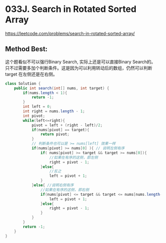# 033J. Search in Rotated Sorted Array
https://leetcode.com/problems/search-in-rotated-sorted-array/

## Method Best:
这个题看似不可以强行Binary Search, 实际上还是可以直接Binary Search的。
只不过需要多加个判断条件。这是因为可以利用转动后的数组，仍然可以判断target
在左侧还是在右侧。


```Java
class Solution {
    public int search(int[] nums, int target) {
        if(nums.length < 1){
            return -1;
        }
        int left = 0;
        int right = nums.length - 1;
        int pivot;
        while(left<=right){
            pivot = left + (right - left)/2;
            if(nums[pivot] == target){
                return pivot;
            }
            // 判断条件也可以是 >= nums[left] 效果一样
            if(nums[pivot] >= nums[0] ){ // 说明左侧有序
                if( nums[pivot] >= target && target >= nums[0]){
                    //如果在有序的这侧，即左侧
                    right = pivot - 1;
                }else{
                    //反之
                    left = pivot + 1;
                }
            }else{ //说明右侧有序
                //如果在有序的这侧，即右侧
                if(nums[pivot] <= target && target <= nums[nums.length-1]){
                    left = pivot + 1;
                }else{
                    right = pivot - 1;
                }
            }
        }
        return -1;
    }
}
```
